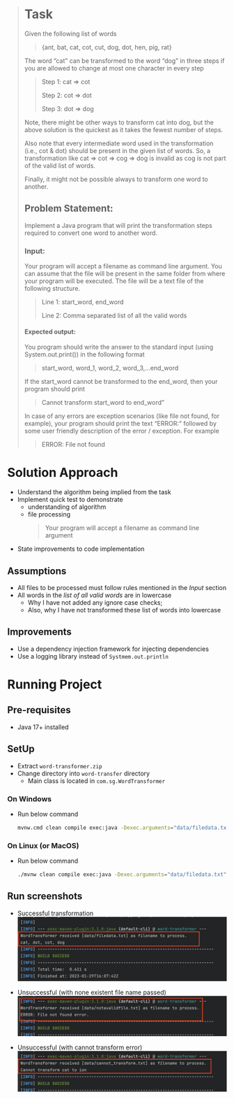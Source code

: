 ># Task 
>Given the following list of words
> > {ant, bat, cat, cot, cut, dog, dot, hen, pig, rat}
>
>The word “cat” can be transformed to the word “dog” in three steps if you are allowed to change at most one character in every step
>
>>Step 1: cat => cot
>>
>>Step 2: cot => dot
>>
>>Step 3: dot => dog
>
>Note, there might be other ways to transform cat into dog, but the above solution is the quickest as it takes the fewest number of steps.
>
>Also note that every intermediate word used in the transformation (i.e., cot & dot) should be present in the given list of words. So, a transformation like cat => cot => cog => dog is invalid as cog is not part of the valid list of words.
>
>Finally, it might not be possible always to transform one word to another.
>
>## Problem Statement:
>Implement a Java program that will print the transformation steps required to convert one word to another word.
>
>### Input:
>Your program will accept a filename as command line argument. You can assume that the file will be present in the same folder from where your program will be executed. The file will be a text file of the following structure.
>
>>Line 1: start_word, end_word
>>
>>Line 2: Comma separated list of all the valid words
>
>#### Expected output:
>You program should write the answer to the standard input (using System.out.print()) in the following format
>
>>start_word, word_1, word_2, word_3,…end_word
>
>If the start_word cannot be transformed to the end_word, then your program should print
>
>>Cannot transform start_word to end_word”
>
>In case of any errors are exception scenarios (like file not found, for example), your program should print the text “ERROR:“ followed by some user friendly description of the error / exception. For example
>
>>ERROR: File not found

# Solution Approach
- Understand the algorithm being implied from the task
- Implement quick test to demonstrate 
  - understanding of algorithm
  - file processing
    >Your program will accept a filename as command line argument
- State improvements to code implementation

## Assumptions
- All files to be processed must follow rules mentioned in the _Input_ section
- All words in the _list of all valid words_ are in lowercase
  - Why I have not added any ignore case checks; 
  - Also, why I have not transformed these list of words into lowercase

## Improvements
- Use a dependency injection framework for injecting dependencies
- Use a logging library instead of `Systmem.out.println`

# Running Project

## Pre-requisites
- Java 17+ installed

## SetUp
- Extract `word-transformer.zip`
- Change directory into `word-transfer` directory
  - Main class is located in `com.sg.WordTransformer`

### On Windows
- Run below command
  ```bash
  mvnw.cmd clean compile exec:java -Dexec.arguments="data/filedata.txt"
  ```
  
### On Linux (or MacOS)
- Run below command
  ```bash
  ./mvnw clean compile exec:java -Dexec.arguments="data/filedata.txt"
  ```
  
## Run screenshots
- Successful transformation
![successful-transformation.png](successful-transformation.png)

- Unsuccessful (with none existent file name passed)
![unsuccessful-not-a-valid-file.png](unsuccessful-not-a-valid-file.png)

- Unsuccessful (with cannot transform error)
![unsuccessful-cannot-transform.png](unsuccessful-cannot-transform.png)